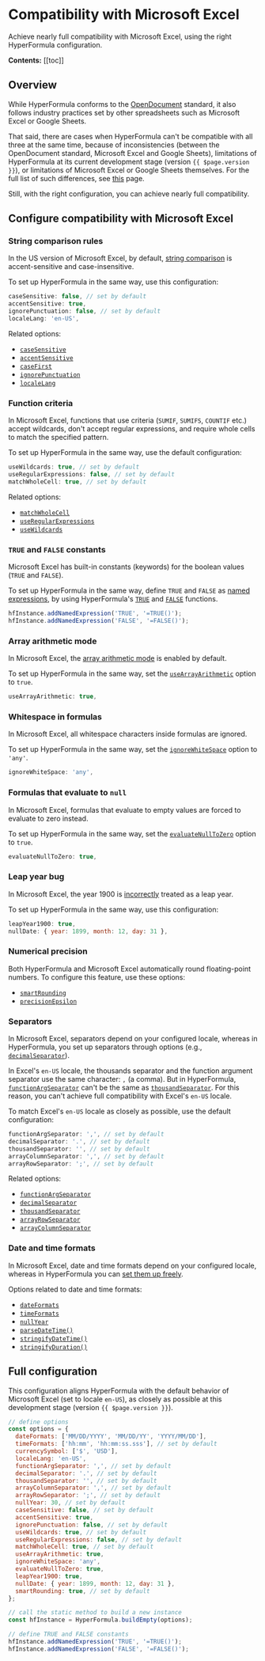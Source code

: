 # Compatibility with Microsoft Excel

Achieve nearly full compatibility with Microsoft Excel, using the right HyperFormula configuration.

**Contents:**
[[toc]]

## Overview

While HyperFormula conforms to the [OpenDocument](https://docs.oasis-open.org/office/OpenDocument/v1.3/os/part4-formula/OpenDocument-v1.3-os-part4-formula.html) standard, it also follows industry practices set by other spreadsheets such as Microsoft Excel or Google Sheets.

That said, there are cases when HyperFormula can't be compatible with all three at the same time, because of inconsistencies (between the OpenDocument standard, Microsoft Excel and Google Sheets), limitations of HyperFormula at its current development stage (version `{{ $page.version }}`), or limitations of Microsoft Excel or Google Sheets themselves. For the full list of such differences, see [this](list-of-differences.md) page.

Still, with the right configuration, you can achieve nearly full compatibility.

## Configure compatibility with Microsoft Excel

### String comparison rules

In the US version of Microsoft Excel, by default, [string comparison](types-of-operators.md#comparing-strings) is accent-sensitive and case-insensitive.

To set up HyperFormula in the same way, use this configuration:

```js
caseSensitive: false, // set by default
accentSensitive: true,
ignorePunctuation: false, // set by default
localeLang: 'en-US',
```

Related options:
- [`caseSensitive`](../api/interfaces/configparams.md#casesensitive)
- [`accentSensitive`](../api/interfaces/configparams.md#accentsensitive)
- [`caseFirst`](../api/interfaces/configparams.md#casefirst)
- [`ignorePunctuation`](../api/interfaces/configparams.md#ignorepunctuation)
- [`localeLang`](../api/interfaces/configparams.md#localelang)

### Function criteria

In Microsoft Excel, functions that use criteria (`SUMIF`, `SUMIFS`, `COUNTIF` etc.) accept wildcards, don't accept regular expressions, and require whole cells to match the specified pattern.

To set up HyperFormula in the same way, use the default configuration:

```js
useWildcards: true, // set by default
useRegularExpressions: false, // set by default
matchWholeCell: true, // set by default
```

Related options:
- [`matchWholeCell`](../api/interfaces/configparams.md#matchwholecell)
- [`useRegularExpressions`](../api/interfaces/configparams.md#useregularexpressions)
- [`useWildcards`](../api/interfaces/configparams.md#usewildcards)

### `TRUE` and `FALSE` constants

Microsoft Excel has built-in constants (keywords) for the boolean values (`TRUE` and `FALSE`).

To set up HyperFormula in the same way, define `TRUE` and `FALSE` as [named expressions](named-expressions.md), by using HyperFormula's [`TRUE`](built-in-functions.md#logical) and [`FALSE`](built-in-functions.md#logical) functions.

```js
hfInstance.addNamedExpression('TRUE', '=TRUE()');
hfInstance.addNamedExpression('FALSE', '=FALSE()');
```

### Array arithmetic mode

In Microsoft Excel, the [array arithmetic mode](arrays.md#array-arithmetic-mode) is enabled by default.

To set up HyperFormula in the same way, set the [`useArrayArithmetic`](../api/interfaces/configparams.md#usearrayarithmetic) option to `true`.

```js
useArrayArithmetic: true,
```

### Whitespace in formulas

In Microsoft Excel, all whitespace characters inside formulas are ignored.

To set up HyperFormula in the same way, set the [`ignoreWhiteSpace`](../api/interfaces/configparams.md#ignorewhitespace) option to `'any'`.

```js
ignoreWhiteSpace: 'any',
```

### Formulas that evaluate to `null`

In Microsoft Excel, formulas that evaluate to empty values are forced to evaluate to zero instead.

To set up HyperFormula in the same way, set the [`evaluateNullToZero`](../api/interfaces/configparams.md#evaluatenulltozero) option to `true`.

```js
evaluateNullToZero: true,
```

### Leap year bug

In Microsoft Excel, the year 1900 is [incorrectly](https://docs.microsoft.com/en-us/office/troubleshoot/excel/wrongly-assumes-1900-is-leap-year) treated as a leap year.

To set up HyperFormula in the same way, use this configuration:

```js
leapYear1900: true,
nullDate: { year: 1899, month: 12, day: 31 },
```

### Numerical precision

Both HyperFormula and Microsoft Excel automatically round floating-point numbers. To configure this feature, use these options:
- [`smartRounding`](../api/interfaces/configparams.md#smartrounding)
- [`precisionEpsilon`](../api/interfaces/configparams.md#precisionepsilon)

### Separators

In Microsoft Excel, separators depend on your configured locale, whereas in HyperFormula, you set up separators through options (e.g., [`decimalSeparator`](../api/interfaces/configparams.md#decimalseparator)).

In Excel's  `en-US` locale, the thousands separator and the function argument separator use the same character: `,` (a comma). But in HyperFormula, [`functionArgSeparator`](../api/interfaces/configparams.md#functionargseparator) can't be the same as [`thousandSeparator`](../api/interfaces/configparams.md#thousandseparator). For this reason, you can't achieve full compatibility with Excel's `en-US` locale.

To match Excel's `en-US` locale as closely as possible, use the default configuration:

```js
functionArgSeparator: ',', // set by default
decimalSeparator: '.', // set by default
thousandSeparator: '', // set by default
arrayColumnSeparator: ',', // set by default
arrayRowSeparator: ';', // set by default
```

Related options:
- [`functionArgSeparator`](../api/interfaces/configparams.md#functionargseparator)
- [`decimalSeparator`](../api/interfaces/configparams.md#decimalseparator)
- [`thousandSeparator`](../api/interfaces/configparams.md#thousandseparator)
- [`arrayRowSeparator`](../api/interfaces/configparams.md#arrayrowseparator)
- [`arrayColumnSeparator`](../api/interfaces/configparams.md#arraycolumnseparator)

### Date and time formats

In Microsoft Excel, date and time formats depend on your configured locale, whereas in HyperFormula you can [set them up freely](date-and-time-handling.md).

Options related to date and time formats:
- [`dateFormats`](../api/interfaces/configparams.md#dateformats)
- [`timeFormats`](../api/interfaces/configparams.md#timeformats)
- [`nullYear`](../api/interfaces/configparams.md#nullyear)
- [`parseDateTime()`](../api/interfaces/configparams.md#parsedatetime)
- [`stringifyDateTime()`](../api/interfaces/configparams.md#stringifydatetime)
- [`stringifyDuration()`](../api/interfaces/configparams.md#stringifyduration)

## Full configuration

This configuration aligns HyperFormula with the default behavior of Microsoft Excel (set to locale `en-US`), as closely as possible at this development stage (version `{{ $page.version }}`).

```js
// define options
const options = {
  dateFormats: ['MM/DD/YYYY', 'MM/DD/YY', 'YYYY/MM/DD'],
  timeFormats: ['hh:mm', 'hh:mm:ss.sss'], // set by default
  currencySymbol: ['$', 'USD'],
  localeLang: 'en-US',
  functionArgSeparator: ',', // set by default
  decimalSeparator: '.', // set by default
  thousandSeparator: '', // set by default
  arrayColumnSeparator: ',', // set by default
  arrayRowSeparator: ';', // set by default
  nullYear: 30, // set by default
  caseSensitive: false, // set by default
  accentSensitive: true,
  ignorePunctuation: false, // set by default
  useWildcards: true, // set by default
  useRegularExpressions: false, // set by default
  matchWholeCell: true, // set by default
  useArrayArithmetic: true,
  ignoreWhiteSpace: 'any',
  evaluateNullToZero: true,
  leapYear1900: true,
  nullDate: { year: 1899, month: 12, day: 31 },
  smartRounding: true, // set by default
};

// call the static method to build a new instance
const hfInstance = HyperFormula.buildEmpty(options);

// define TRUE and FALSE constants
hfInstance.addNamedExpression('TRUE', '=TRUE()');
hfInstance.addNamedExpression('FALSE', '=FALSE()');
```
